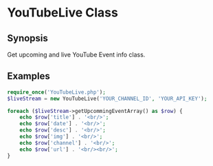 # YouTubeLive Class
## Synopsis
Get upcoming and live YouTube Event info class.
## Examples
```php
require_once('YouTubeLive.php');
$liveStream = new YouTubeLive('YOUR_CHANNEL_ID', 'YOUR_API_KEY');

foreach ($liveStream->getUpcommingEventArray() as $row) {
    echo $row['title'] . '<br/>';
    echo $row['date'] . '<br/>';
    echo $row['desc'] . '<br/>';
    echo $row['img'] . '<br/>';
    echo $row['channel'] . '<br/>';
    echo $row['url'] . '<br/><br/>';
}
```